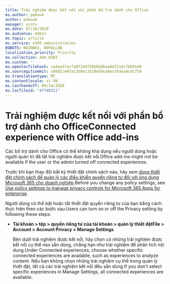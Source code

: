 ```yaml
---
title: Trải nghiệm được kết nối với phần bổ trợ dành cho Office
ms.author: pebaum
author: pebaum
manager: scotv
ms.date: 07/16/2020
ms.audience: Admin
ms.topic: article
ms.service: o365-administration
ROBOTS: NOINDEX, NOFOLLOW
localization_priority: Priority
ms.collection: Adm_O365
ms.custom: ''
ms.openlocfilehash: ca4aa57acfa8f2ddfd5b8ddbaa6d7214cfbb9140
ms.sourcegitcommit: c6692ce0fa1358ec3529e59ca0ecdfdea4cdc759
ms.translationtype: MT
ms.contentlocale: vi-VN
ms.lasthandoff: 09/14/2020
ms.locfileid: "47748311"
---
```

# <a name="connected-experience-with-office-add-ins"></a><span data-ttu-id="6967b-102">Trải nghiệm được kết nối với phần bổ trợ dành cho Office</span><span class="sxs-lookup"><span data-stu-id="6967b-102">Connected experience with Office add-ins</span></span>

<span data-ttu-id="6967b-103">Các bổ trợ dành cho Office có thể không khả dụng nếu người dùng hoặc người quản trị đã tắt trải nghiệm được kết nối.</span><span class="sxs-lookup"><span data-stu-id="6967b-103">Office add-ins might not be available if the user or the admin turned off connected experiences.</span></span>

<span data-ttu-id="6967b-104">Trước khi bạn thay đổi bất kỳ thiết đặt chính sách nào, hãy xem [dùng thiết đặt chính sách để quản lý các điều khiển quyền riêng tư đối với ứng dụng Microsoft 365 cho doanh nghiệp](https://docs.microsoft.com/deployoffice/privacy/manage-privacy-controls).</span><span class="sxs-lookup"><span data-stu-id="6967b-104">Before you change any policy settings, see [Use policy settings to manage privacy controls for Microsoft 365 Apps for enterprise](https://docs.microsoft.com/deployoffice/privacy/manage-privacy-controls).</span></span>

<span data-ttu-id="6967b-105">Người dùng có thể bật hoặc tắt thiết đặt quyền riêng tư của bạn bằng cách thực hiện theo các bước sau:</span><span class="sxs-lookup"><span data-stu-id="6967b-105">Users can turn on or off the Privacy setting by following these steps:</span></span>

- <span data-ttu-id="6967b-106">**Tài khoản > tệp > quyền riêng tư của tài khoản > quản lý thiết đặt**</span><span class="sxs-lookup"><span data-stu-id="6967b-106">**File > Account > Account Privacy > Manage Settings**</span></span> 

    <span data-ttu-id="6967b-107">Bên dưới trải nghiệm được kết nối, hãy chọn có những trải nghiệm được kết nối cụ thể nào sẵn dùng, chẳng hạn như trải nghiệm để phân tích nội dung.</span><span class="sxs-lookup"><span data-stu-id="6967b-107">Under Connected experiences, choose whether specific connected experiences are available, such as experiences to analyze content.</span></span> <span data-ttu-id="6967b-108">Nếu bạn không chọn những trải nghiệm cụ thể trong quản lý thiết đặt, tất cả các trải nghiệm kết nối đều sẵn dùng.</span><span class="sxs-lookup"><span data-stu-id="6967b-108">If you don't select specific experiences in Manage Settings, all connected experiences are available.</span></span>

